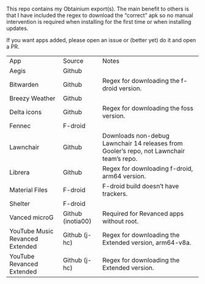 This repo contains my Obtainium export(s). The main benefit to others is
that I have included the regex to download the “correct” apk so no
manual intervention is required when installing for the first time or
when installing updates.

If you want apps added, please open an issue or (better yet) do it and open a PR.

<table>
<tbody>
<tr class="odd">
<td>App</td>
<td>Source</td>
<td>Notes</td>
</tr>
<tr class="even">
<td>Aegis</td>
<td>Github</td>
<td></td>
</tr>
<tr class="odd">
<td>Bitwarden</td>
<td>Github</td>
<td>Regex for downloading the f-droid version.</td>
</tr>
<tr class="even">
<td>Breezy Weather</td>
<td>Github</td>
<td></td>
</tr>
<tr class="odd">
<td>Delta icons</td>
<td>Github</td>
<td>Regex for downloading the foss version.</td>
</tr>
<tr class="even">
<td>Fennec</td>
<td>F-droid</td>
<td></td>
</tr>
<tr class="odd">
<td>Lawnchair</td>
<td>Github</td>
<td>Downloads non-debug Lawnchair 14 releases from Gooler’s repo, not
Lawnchair team’s repo.</td>
</tr>
<tr class="even">
<td>Librera</td>
<td>Github</td>
<td>Regex for downloading f-droid, arm64 version. </td>
</tr>
<tr class="odd">
<td>Material Files</td>
<td>F-droid</td>
<td>F-droid build doesn’t have trackers.</td>
</tr>
<tr class="even">
<td>Shelter</td>
<td>F-droid</td>
<td></td>
</tr>
<tr class="odd">
<td>Vanced microG</td>
<td>Github (inotia00)</td>
<td>Required for Revanced apps without root.</td>
</tr>
<tr class="even">
<td>YouTube Music Revanced Extended</td>
<td>Github (j-hc)</td>
<td>Regex for downloading the Extended version, arm64-v8a.</td>
</tr>
<tr class="odd">
<td>YouTube Revanced Extended</td>
<td>Github (j-hc)</td>
<td>Regex for downloading the Extended version.</td>
</tr>
</tbody>
</table>
